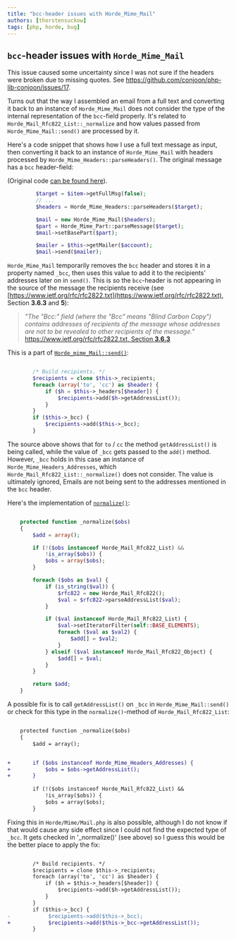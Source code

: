 ```yaml
---
title: "bcc-header issues with Horde_Mime_Mail"
authors: [thorstensuckow]
tags: [php, horde, bug]
---
```


## `bcc`-header issues with `Horde_Mime_Mail`

This issue caused some uncertainty since I was not sure if the headers were broken due to missing quotes. 
See https://github.com/conjoon/php-lib-conjoon/issues/17.

Turns out that the way I assembled an email from a full text and converting it back to an instance of `Horde_Mime_Mail`
does not consider the type of the internal representation of the `bcc`-field properly. It's related to
`Horde_Mail_Rfc822_List::_normalize` and how values passed from `Horde_Mime_Mail::send()` are processed by it.

Here's a code snippet that shows how I use a full text message as input, then converting it back to an instance of `Horde_Mime_Mail`
with headers processed by `Horde_Mime_Headers::parseHeaders()`. 
The original message has a `bcc` header-field:

(Original code [can be found here](https://github.com/conjoon/php-lib-conjoon/blob/ec170f351c0ff8dbdc390c8712dc24c47745abf6/src/Horde/Mail/Client/Imap/HordeClient.php#L648)).

```php title="HordeClient.php"
         $target = $item->getFullMsg(false);
         // ... 
         $headers = Horde_Mime_Headers::parseHeaders($target);

         $mail = new Horde_Mime_Mail($headers);
         $part = Horde_Mime_Part::parseMessage($target);
         $mail->setBasePart($part);

         $mailer = $this->getMailer($account);
         $mail->send($mailer);   
```

`Horde_Mime_Mail` temporarily removes the `bcc` header and stores it in a property named `_bcc`, then uses this value to add 
it to the recipients' addresses later on in `send()`. This is so the `bcc`-header is not appearing in the source of the message 
the recipients receive (see [https://www.ietf.org/rfc/rfc2822.txt](https://www.ietf.org/rfc/rfc2822.txt), Section **3.6.3** and **5**):

> _"The "Bcc:" field (where the "Bcc" means "Blind Carbon Copy") contains
addresses of recipients of the message whose addresses are not to be
revealed to other recipients of the message."_ [https://www.ietf.org/rfc/rfc2822.txt, Section **3.6.3**](https://www.ietf.org/rfc/rfc2822.txt)

This is a part of [`Horde_mime_Mail::send()`](https://github.com/horde/Mime/blob/d9c11439bd82b7887b03271d595b998123b9fa0a/lib/Horde/Mime/Mail.php#L463):

```php title="Horde/Mime/Mail.php"

        /* Build recipients. */
        $recipients = clone $this->_recipients;
        foreach (array('to', 'cc') as $header) {
            if ($h = $this->_headers[$header]) {
                $recipients->add($h->getAddressList());
            }
        }
        if ($this->_bcc) {
            $recipients->add($this->_bcc);
        }
```

The source above shows that for `to` / `cc` the method `getAddressList()` is being called, while the value of `_bcc` gets 
passed to the `add()` method.  However, `_bcc` holds in this case an instance of `Horde_Mime_Headers_Addresses`, 
which `Horde_Mail_Rfc822_List::_normalize()` does not consider. The value is ultimately ignored, Emails are not being 
sent to the addresses mentioned in the `bcc` header.

Here's the implementation of [`normalize()`](https://github.com/horde/Mail/blob/5458e457a2b6c333a7aed8cd2d720e83aae2f381/lib/Horde/Mail/Rfc822/List.php#L302):

```php  title="Horde/Mail/Rfc822/List.php"

    protected function _normalize($obs)
    {
        $add = array();

        if (!($obs instanceof Horde_Mail_Rfc822_List) &&
            !is_array($obs)) {
            $obs = array($obs);
        }

        foreach ($obs as $val) {
            if (is_string($val)) {
                $rfc822 = new Horde_Mail_Rfc822();
                $val = $rfc822->parseAddressList($val);
            }

            if ($val instanceof Horde_Mail_Rfc822_List) {
                $val->setIteratorFilter(self::BASE_ELEMENTS);
                foreach ($val as $val2) {
                    $add[] = $val2;
                }
            } elseif ($val instanceof Horde_Mail_Rfc822_Object) {
                $add[] = $val;
            }
        }

        return $add;
    }

```

A possible fix is to call `getAddressList()` on `_bcc` in `Horde_Mime_Mail::send()` or check for this type in the 
`normalize()`-method of `Horde_Mail_Rfc822_List`:

```diff  title="Horde/Mail/Rfc822/List.php.diff"

    protected function _normalize($obs)
    {
        $add = array();


+       if ($obs instanceof Horde_Mime_Headers_Addresses) {
+           $obs = $obs->getAddressList();
+       }
     
        if (!($obs instanceof Horde_Mail_Rfc822_List) &&
            !is_array($obs)) {
            $obs = array($obs);
        }
```

Fixing this in `Horde/Mime/Mail.php` is also possible, although I do not know if that would cause any side effect since I 
could not find the expected type of `_bcc`. It gets checked in '_normalize()' (see above) so I guess this would be the
better place to apply the fix:

```diff title="Horde/Mime/Mail.php.diff"

        /* Build recipients. */
        $recipients = clone $this->_recipients;
        foreach (array('to', 'cc') as $header) {
            if ($h = $this->_headers[$header]) {
                $recipients->add($h->getAddressList());
            }
        }
        if ($this->_bcc) {
-            $recipients->add($this->_bcc);
+            $recipients->add($this->_bcc->getAddressList()); 
        }
```